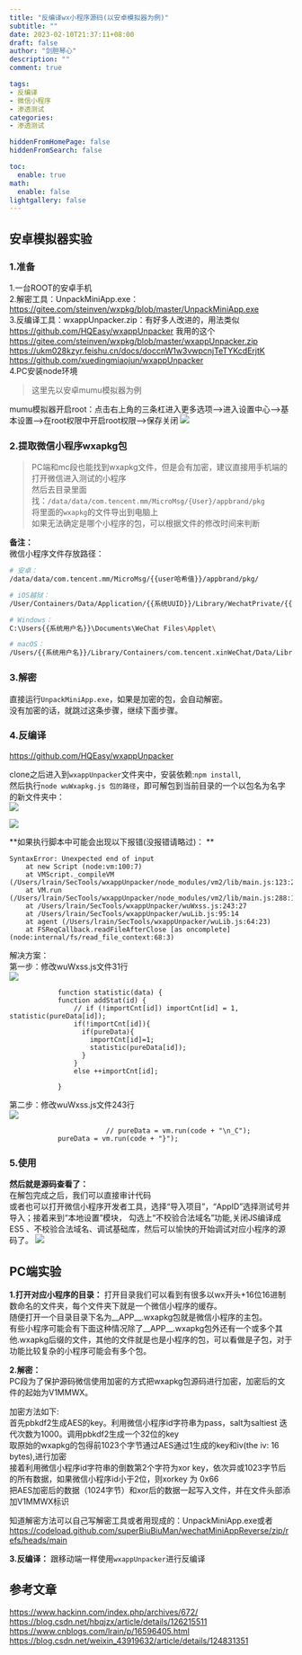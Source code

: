 ```yaml
---
title: "反编译wx小程序源码(以安卓模拟器为例)"
subtitle: ""
date: 2023-02-10T21:37:11+08:00
draft: false
author: "剑胆琴心"
description: ""
comment: true

tags:
- 反编译
- 微信小程序
- 渗透测试
categories:
- 渗透测试

hiddenFromHomePage: false
hiddenFromSearch: false

toc:
  enable: true
math:
  enable: false
lightgallery: false
---
```


<!--more-->

## 安卓模拟器实验
### 1.准备
1.一台ROOT的安卓手机  
2.解密工具：UnpackMiniApp.exe：https://gitee.com/steinven/wxpkg/blob/master/UnpackMiniApp.exe  
3.反编译工具：wxappUnpacker.zip：有好多人改进的，用法类似  
https://github.com/HQEasy/wxappUnpacker  我用的这个  
https://gitee.com/steinven/wxpkg/blob/master/wxappUnpacker.zip   
https://ukm028kzyr.feishu.cn/docs/doccnW1w3vwpcnjTeTYKcdErjtK  
https://github.com/xuedingmiaojun/wxappUnpacker  
4.PC安装node环境  


> 这里先以安卓mumu模拟器为例

mumu模拟器开启root：点击右上角的三条杠进入更多选项-->进入设置中心-->基本设置-->在root权限中开启root权限-->保存关闭
![](http://image.xpshuai.cn/20230210180352.png)



### 2.提取微信小程序wxapkg包
> PC端和mc段也能找到wxapkg文件，但是会有加密，建议直接用手机端的  
打开微信进入测试的小程序  
然后去目录里面找：`/data/data/com.tencent.mm/MicroMsg/{User}/appbrand/pkg`  
将里面的`wxapkg`的文件导出到电脑上  
如果无法确定是哪个小程序的包，可以根据文件的修改时间来判断



**备注：**  
微信小程序文件存放路径：  

```bash
# 安卓：
/data/data/com.tencent.mm/MicroMsg/{{user哈希值}}/appbrand/pkg/

# iOS越狱：
/User/Containers/Data/Application/{{系统UUID}}/Library/WechatPrivate/{{user哈希值}}/WeApp/LocalCache/release/

# Windows：
C:\Users{{系统用户名}}\Documents\WeChat Files\Applet\

# macOS：
/Users/{{系统用户名}}/Library/Containers/com.tencent.xinWeChat/Data/Library/Containers/com.tencent.xinWeChat/Data/Library/Caches/com.tencent.xinWeChat/2.0b4.0.9/{{user哈希值}}/WeApp/LocalCache/release/


```







### 3.解密
直接运行`UnpackMiniApp.exe`，如果是加密的包，会自动解密。  
没有加密的话，就跳过这条步骤，继续下面步骤。  



### 4.反编译
https://github.com/HQEasy/wxappUnpacker    

clone之后进入到`wxappUnpacker`文件夹中，安装依赖:`npm install`,  
然后执行`node wuWxapkg.js 包的路径`，即可解包到当前目录的一个以包名为名字的新文件夹中：    
![](http://image.xpshuai.cn/20230210212011.png)

![](http://image.xpshuai.cn/20230210212342.png)

  

**如果执行脚本中可能会出现以下报错(没报错请略过)： ** 

```
SyntaxError: Unexpected end of input
    at new Script (node:vm:100:7)
    at VMScript._compileVM (/Users/lrain/SecTools/wxappUnpacker/node_modules/vm2/lib/main.js:123:22)
    at VM.run (/Users/lrain/SecTools/wxappUnpacker/node_modules/vm2/lib/main.js:288:10)
    at /Users/lrain/SecTools/wxappUnpacker/wuWxss.js:243:27
    at /Users/lrain/SecTools/wxappUnpacker/wuLib.js:95:14
    at agent (/Users/lrain/SecTools/wxappUnpacker/wuLib.js:64:23)
    at FSReqCallback.readFileAfterClose [as oncomplete] (node:internal/fs/read_file_context:68:3)

```
解决方案：  
第一步：修改wuWxss.js文件31行  
![](http://image.xpshuai.cn/20230210212150.png)

```
			function statistic(data) {
            function addStat(id) {
                // if (!importCnt[id]) importCnt[id] = 1, statistic(pureData[id]);
                if(!importCnt[id]){
                  if(pureData){
                    importCnt[id]=1;
                    statistic(pureData[id]);
                  }
                }
                else ++importCnt[id];

			}

```
第二步：修改wuWxss.js文件243行  
![](http://image.xpshuai.cn/20230210212237.png)

```
						// pureData = vm.run(code + "\n_C");
            pureData = vm.run(code + "}");

```


### 5.使用

**然后就是源码查看了：**  
在解包完成之后，我们可以直接审计代码  
或者也可以打开微信小程序开发者工具，选择“导入项目”，“AppID”选择测试号并导入；接着来到“本地设置”模块，  勾选上“不校验合法域名”功能,关闭JS编译成ES5 、不校验合法域名、调试基础库，然后可以愉快的开始调试对应小程序的源码了。
![](http://image.xpshuai.cn/20230210204006.png)




## PC端实验
**1.打开对应小程序的目录：** 打开目录我们可以看到有很多以wx开头+16位16进制数命名的文件夹，每个文件夹下就是一个微信小程序的缓存。    
随便打开一个目录目录下名为__APP__.wxapkg包就是微信小程序的主包。  
有些小程序可能会有下面这种情况除了__APP__.wxapkg包外还有一个或多个其他.wxapkg后缀的文件，其他的文件就是也是小程序的包，可以看做是子包，对于功能比较复杂的小程序可能会有多个包。  

**2.解密：**  
PC段为了保护源码微信使用加密的方式把wxapkg包源码进行加密，加密后的文件的起始为V1MMWX。  

加密方法如下:  
首先pbkdf2生成AES的key。利用微信小程序id字符串为pass，salt为saltiest 迭代次数为1000。调用pbkdf2生成一个32位的key  
取原始的wxapkg的包得前1023个字节通过AES通过1生成的key和iv(the iv: 16 bytes),进行加密  
接着利用微信小程序id字符串的倒数第2个字符为xor key，依次异或1023字节后的所有数据，如果微信小程序id小于2位，则xorkey 为 0x66  
把AES加密后的数据（1024字节）和xor后的数据一起写入文件，并在文件头部添加V1MMWX标识  

知道解密方法可以自己写解密工具或者用现成的：UnpackMiniApp.exe或者 https://codeload.github.com/superBiuBiuMan/wechatMiniAppReverse/zip/refs/heads/main  

**3.反编译：** 跟移动端一样使用`wxappUnpacker`进行反编译  







## 参考文章
https://www.hackinn.com/index.php/archives/672/  
https://blog.csdn.net/hbqjzx/article/details/126215511  
https://www.cnblogs.com/lrain/p/16596405.html  
https://blog.csdn.net/weixin_43919632/article/details/124831351  

















